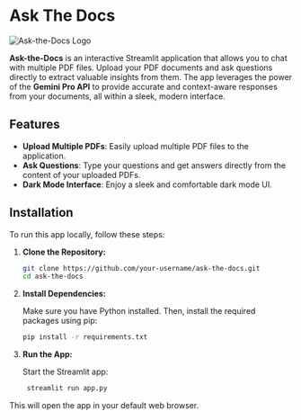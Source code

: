# Ask The Docs

![Ask-the-Docs Logo](https://your-image-url.com/your-header-image.png)

**Ask-the-Docs** is an interactive Streamlit application that allows you to chat with multiple PDF files. Upload your PDF documents and ask questions directly to extract valuable insights from them.  The app leverages the power of the **Gemini Pro API** to provide accurate and context-aware responses from your documents, all within a sleek, modern interface.


## Features

- **Upload Multiple PDFs**: Easily upload multiple PDF files to the application.
- **Ask Questions**: Type your questions and get answers directly from the content of your uploaded PDFs.
- **Dark Mode Interface**: Enjoy a sleek and comfortable dark mode UI.


## Installation

To run this app locally, follow these steps:

1. **Clone the Repository:**

   ```bash
   git clone https://github.com/your-username/ask-the-docs.git
   cd ask-the-docs
   ```

2. **Install Dependencies:**

    Make sure you have Python installed. Then, install the required packages using pip:

   ```bash
   pip install -r requirements.txt
   ```

3. **Run the App:**

    Start the Streamlit app:

   ```bash  
    streamlit run app.py
   ```
   
This will open the app in your default web browser.